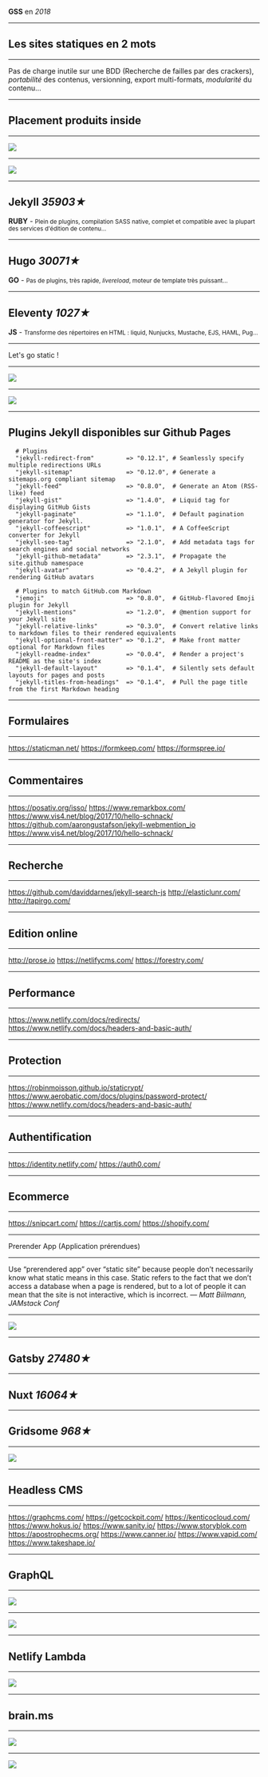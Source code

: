 __GSS__ en *2018*

---

## Les sites statiques en 2 mots

---

Pas de charge inutile sur une BDD (Recherche de failles par des crackers), *portabilité* des contenus, versionning, export multi-formats, *modularité* du contenu…

---

## Placement produits inside

---

<div>
<img src="/Gss-en-2018/images/company.jpg" class="center-image" />
</div>

---

<div>
<img src="/Gss-en-2018/images/staticgen.png" class="center-image" />
</div>

---

## Jekyll *35903★*
**RUBY** - <small>Plein de plugins, compilation SASS native, complet et compatible avec la plupart des services d'édition de contenu…</small>

---

## Hugo *30071★*
**GO** - <small>Pas de plugins, très rapide, *livereload*, moteur de template très puissant…</small>

---

## Eleventy *1027★*
**JS** - <small>Transforme des répertoires en HTML : liquid, Nunjucks, Mustache, EJS, HAML, Pug…</small>

---

Let's go static !

---

<div>
<img src="/Gss-en-2018/images/static-site-JAMstack.png"  class="center-image" />
</div>

---

<div>
<img src="/Gss-en-2018/images/static.png" class="center-image" />
</div>

---


## Plugins Jekyll disponibles sur Github Pages

```
  # Plugins
  "jekyll-redirect-from"         => "0.12.1", # Seamlessly specify multiple redirections URLs
  "jekyll-sitemap"               => "0.12.0", # Generate a sitemaps.org compliant sitemap
  "jekyll-feed"                  => "0.8.0",  # Generate an Atom (RSS-like) feed
  "jekyll-gist"                  => "1.4.0",  # Liquid tag for displaying GitHub Gists
  "jekyll-paginate"              => "1.1.0",  # Default pagination generator for Jekyll.
  "jekyll-coffeescript"          => "1.0.1",  # A CoffeeScript converter for Jekyll
  "jekyll-seo-tag"               => "2.1.0",  # Add metadata tags for search engines and social networks
  "jekyll-github-metadata"       => "2.3.1",  # Propagate the site.github namespace
  "jekyll-avatar"                => "0.4.2",  # A Jekyll plugin for rendering GitHub avatars

  # Plugins to match GitHub.com Markdown
  "jemoji"                       => "0.8.0",  # GitHub-flavored Emoji plugin for Jekyll
  "jekyll-mentions"              => "1.2.0",  # @mention support for your Jekyll site
  "jekyll-relative-links"        => "0.3.0",  # Convert relative links to markdown files to their rendered equivalents
  "jekyll-optional-front-matter" => "0.1.2",  # Make front matter optional for Markdown files
  "jekyll-readme-index"          => "0.0.4",  # Render a project's README as the site's index
  "jekyll-default-layout"        => "0.1.4",  # Silently sets default layouts for pages and posts
  "jekyll-titles-from-headings"  => "0.1.4",  # Pull the page title from the first Markdown heading
```

---

## Formulaires

---

https://staticman.net/
https://formkeep.com/
https://formspree.io/

---

## Commentaires

---

https://posativ.org/isso/
https://www.remarkbox.com/
https://www.vis4.net/blog/2017/10/hello-schnack/
https://github.com/aarongustafson/jekyll-webmention_io
https://www.vis4.net/blog/2017/10/hello-schnack/

---

## Recherche

---

https://github.com/daviddarnes/jekyll-search-js
http://elasticlunr.com/
http://tapirgo.com/

---

## Edition online

---

http://prose.io
https://netlifycms.com/
https://forestry.com/

---

## Performance

---

https://www.netlify.com/docs/redirects/
https://www.netlify.com/docs/headers-and-basic-auth/

---

## Protection

---

https://robinmoisson.github.io/staticrypt/
https://www.aerobatic.com/docs/plugins/password-protect/
https://www.netlify.com/docs/headers-and-basic-auth/


---

## Authentification

---

https://identity.netlify.com/
https://auth0.com/

---

## Ecommerce

---

https://snipcart.com/
https://cartjs.com/
https://shopify.com/

---

Prerender App (Application prérendues)

---

Use “prerendered app” over “static site” because people don’t necessarily know what static means in this case. Static refers to the fact that we don’t access a database when a page is rendered, but to a lot of people it can mean that the site is not interactive, which is incorrect. — *Matt Biilmann, JAMstack Conf*

---

<div>
<img src="/Gss-en-2018/images/webriq-cms-for-the-jam-stack.jpg" class="center-image" />
</div>

---

## Gatsby *27480★*

---

## Nuxt *16064★*

---

## Gridsome *968★*

---

<div>
<img src="/Gss-en-2018/images/gridsome-git-workflow.png" class="center-image" />
</div>

---

## Headless CMS

---

https://graphcms.com/
https://getcockpit.com/
https://kenticocloud.com/
https://www.hokus.io/
https://www.sanity.io/
https://www.storyblok.com
https://apostrophecms.org/
https://www.canner.io/
https://www.vapid.com/
https://www.takeshape.io/

---

## GraphQL

---

<div>
<img src="/Gss-en-2018/images/gatsby.png" class="center-image" />
</div>

---

<div>
<img src="/Gss-en-2018/images/gridsome-graphql.png" class="center-image" />
</div>

---


## Netlify Lambda

---

<div>
<img src="/Gss-en-2018/images/netlify-lambda.png" class="center-image" />
</div>

---

## brain.ms

---

<div>
<img src="/Gss-en-2018/images/netlify-brain.png" class="center-image" />
</div>

---

<div>
<img src="/Gss-en-2018/images/webapp.jpg" class="center-image" />
</div>
